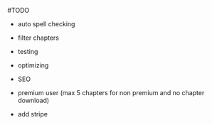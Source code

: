 #TODO

- auto spell checking
- filter chapters
- testing
- optimizing
- SEO

- premium user (max 5 chapters for non premium and no chapter download)
- add stripe

